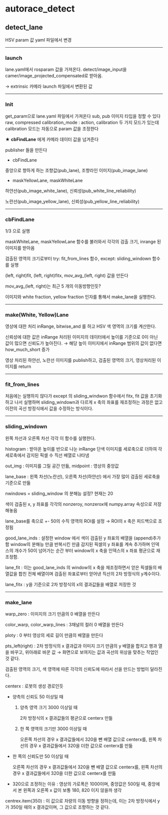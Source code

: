# autorace_detect

## detect_lane

HSV param 값 yaml 파일에서 변경

---

### launch

lane.yaml에서 rosparam 값을 가져온다.
detect/image_input을 camer/image_projected_compensated로 받아옴.

→ extrinsic 카메라 launch 파일에서 변환된 값

---

### Init

get_param으로 lane.yaml 파일에서 가져온다
sub, pub 이미지 타입을 정할 수 있다 raw, compressed
calibration_mode : action, calibration 두 가지 모드가 있는데 calibration 모드는 자동으로 param 값을 조정한다

★ **cbFindLane** 에게 카메라 데이터 값을 넘겨준다

publisher 들을 만든다

- cbFindLane

중앙으로 향하게 하는 조향값(pub_lane), 조향라인 이미지(pub_image_lane)

- maskYellowLane, maskWhiteLane

하얀선(pub_image_white_lane), 신뢰성(pub_white_line_reliability)

노란선(pub_image_yellow_lane), 신뢰성(pub_yellow_line_reliability) 

---

### cbFindLane

1/3 으로 실행

maskWhiteLane, maskYellowLane 함수를 불러와서 각각의 검출 크기, inrange 된 이미지를 받아옴

검출된 영역의 크기로부터 try: fit_from_lines 함수, except: sliding_windown 함수를 실행

(left, right)fit, (left, right)fitx, mov_avg_(left, right) 값을 만든다

mov_avg_(left, right)는 최근 5 개의 이동방향인듯?

이미지와 white fraction, yellow fraction 인자를 통해서 make_lane을 실행한다.

---

### make(White, Yellow)Lane

영상에 대한 처리 inRange, bitwise_and 를 하고 HSV 색 영역의 크기를 계산한다.

신뢰성에 대한 값은 inRange 처리된 이미지의 데이터에서 높이를 기준으로 0이 아닌 값이 많으면 신뢰도가 높아진다. → 해당 높이 이미지에서 inRange 범위의 값이 없다면 how_much_short 증가

영상 처리된 하얀선, 노란선 이미지를 publish하고, 검출된 영역의 크기, 영상처리된 이미지를 return

---

### fit_from_lines

처음에는 실행하지 않다가 except 의 sliding_windwon 함수에서 fitx, fit 값을 초기화 하고 나서 실행하며 sliding_windown과 다르게 x 축의 좌표를 재조정하는 과정은 없고 이전의 곡선 방정식에서 값을 수정하는 방식이다.

---

### sliding_windown

왼쪽 차선과 오른쪽 차선 각각 이 함수를 실행한다.

histogram : 받아온 높이를 반으로 나눈 inRange 단색 이미지를 세로축으로 더하여 각 세로축에서 감지된 픽셀 수 직선 배열로 나타냄

out_img : 이미지를 그릴 공간 만듦, midpoint : 영상의 중앙값

lane_base : 왼쪽 차선(노란선), 오른쪽 차선(하얀선) 에서 가장 많이 검출된 세로축을 기준으로 만듦

nwindows = sliding_window 의 분해능 설정? 현재는 20

색이 검출된 x, y 좌표를 각각의 nonzeroy, nonzerox에 numpy.array 속성으로 저장해놓음

lane_base를 축으로 +- 50의 수직 영역의 ROI를 설정 → ROI의 x 축은 피드백으로 조정됨

good_lane_inds : 설정한 window 에서 색이 검출된 y 좌표의 배열을 (append)추가함 window의 분해능 만큼 반복시킨 만큼 감지된 픽셀의 y 좌표를 계속 추가하며 인덱스의 개수가 50이 넘어가는 순간 부터 window의 x 축을 인덱스의 x 좌표 평균으로 재조정함.

lane_fit : 이는 good_lane_inds 의 window의 x 축을 재조정하면서 얻은 픽셀들의 배열값을 합친 전체 배열이며 검출된 좌표로부터 얻어낸 직선의 2차 방정식의 y계수이다.

lane_fitx : y을 기준으로 2차 방정식의 x의 결과값들을 배열로 저장한 것

---

### make_lane

warp_zero : 이미지의 크기 만큼의 0 배열을 만든다

color_warp, color_warp_lines : 3채널의 컬러 0 배열을 만든다

ploty : 0 부터 영상의 세로 길이 만큼의 배열을 만든다

pts_left(right) : 2차 방정식의 x 결과값과 이미지 크기 만큼의 y 배열을 합치고 행과 열을 바꾸고, 위아래로 바꾼 값 → 화면으로 보여지는 값과 곡선의 위상을 맞추는 작업인 것 같다.

검출된 영역의 크기, 색 영역에 따른 각각의 신뢰도에 따라서 선을 만드는 방법이 달라진다.

centerx : 로봇의 생성 경로인듯

- 양측의 신뢰도 50 이상일 때
    1. 양측 영역 크기 3000 이상일 때
        
        2차 방정식의 x 결과값들의 평균으로 centerx 만듦
        
    2. 한 쪽 영역의 크기만 3000 이상일 때
        
        오른쪽 차선의 경우 x 결과값들에서 320을 뺀 배열 값으로 centerx를, 왼쪽 차선의 경우 x 결과값들에서 320을 더한 값으로 centerx를 만듦
        
- 한 쪽의 신뢰도만 50 이상일 때
    
    오른쪽 차선의 경우 x 결과값들에서 320을 뺀 배열 값으로 centerx를, 왼쪽 차선의 경우 x 결과값들에서 320을 더한 값으로 centerx를 만듦
    

- 320으로 조정하는 이유 : 영상의 가로폭은 1000이며, 중앙값은 500일 때, 중앙에서 본 왼쪽과 오른쪽 x 값이 보통 180, 820 이지 않을까 생각

centrex.item(350) : 이 값으로 차량의 이동 방향을 정하는데, 이는 2차 방정식에서 y가 350일 때의 x 결과값이며, 그 값으로 조향하는 것 같다.